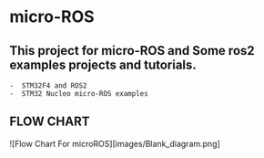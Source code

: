 # micro-ROS

## This project for micro-ROS and Some ros2 examples projects and tutorials.

    -  STM32F4 and ROS2
    -  STM32 Nucleo micro-ROS examples 

## FLOW CHART

![Flow Chart For microROS][images/Blank_diagram.png]
